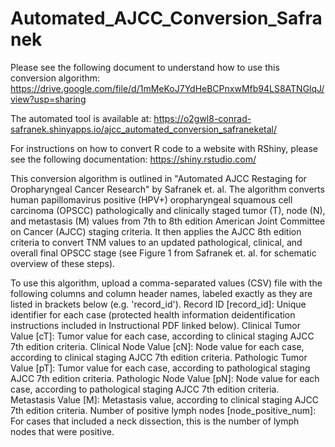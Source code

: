 # Automated_AJCC_Conversion_Safranek

Please see the following document to understand how to use this conversion algorithm: https://drive.google.com/file/d/1mMeKoJ7YdHeBCPnxwMfb94LS8ATNGlqJ/view?usp=sharing

The automated tool is available at:
https://o2gwl8-conrad-safranek.shinyapps.io/ajcc_automated_conversion_safraneketal/ 

For instructions on how to convert R code to a website with RShiny, please see the following documentation:
https://shiny.rstudio.com/

This conversion algorithm is outlined in "Automated AJCC Restaging for Oropharyngeal Cancer Research" by Safranek et. al. The algorithm converts human papillomavirus positive (HPV+) oropharyngeal squamous cell carcinoma (OPSCC) pathologically and clinically staged tumor (T), node (N), and metastasis (M) values from 7th to 8th edition American Joint Committee on Cancer (AJCC) staging criteria. It then applies the AJCC 8th edition criteria to convert TNM values to an updated pathological, clinical, and overall final OPSCC stage (see Figure 1 from Safranek et. al. for schematic overview of these steps).

To use this algorithm, upload a comma-separated values (CSV) file with the following columns and column header names, labeled exactly as they are listed in brackets below (e.g. 'record_id').
Record ID [record_id]: Unique identifier for each case (protected health information deidentification instructions included in Instructional PDF linked below).
Clinical Tumor Value [cT]: Tumor value for each case, according to clinical staging AJCC 7th edition criteria.
Clinical Node Value [cN]: Node value for each case, according to clinical staging AJCC 7th edition criteria.
Pathologic Tumor Value [pT]: Tumor value for each case, according to pathological staging AJCC 7th edition criteria.
Pathologic Node Value [pN]: Node value for each case, according to pathological staging AJCC 7th edition criteria.
Metastasis Value [M]: Metastasis value, according to clinical staging AJCC 7th edition criteria.
Number of positive lymph nodes [node_positive_num]: For cases that included a neck dissection, this is the number of lymph nodes that were positive.

